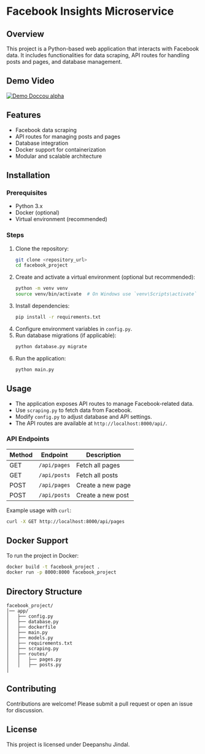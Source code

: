 # Facebook Insights Microservice

## Overview
This project is a Python-based web application that interacts with Facebook data. It includes functionalities for data scraping, API routes for handling posts and pages, and database management.

## Demo Video
[![Demo Doccou alpha](https://raw.githubusercontent.com/jadonanshikaaa/Facebook-Insights-Microservice/refs/heads/main/demoVideo.gif)](https://youtu.be/c4r4fESHprs)

## Features
- Facebook data scraping
- API routes for managing posts and pages
- Database integration
- Docker support for containerization
- Modular and scalable architecture

## Installation

### Prerequisites
- Python 3.x
- Docker (optional)
- Virtual environment (recommended)

### Steps
1. Clone the repository:
   ```sh
   git clone <repository_url>
   cd facebook_project
   ```
2. Create and activate a virtual environment (optional but recommended):
   ```sh
   python -m venv venv
   source venv/bin/activate  # On Windows use `venv\Scripts\activate`
   ```
3. Install dependencies:
   ```sh
   pip install -r requirements.txt
   ```
4. Configure environment variables in `config.py`.
5. Run database migrations (if applicable):
   ```sh
   python database.py migrate
   ```
6. Run the application:
   ```sh
   python main.py
   ```

## Usage
- The application exposes API routes to manage Facebook-related data.
- Use `scraping.py` to fetch data from Facebook.
- Modify `config.py` to adjust database and API settings.
- The API routes are available at `http://localhost:8000/api/`.

### API Endpoints
| Method | Endpoint          | Description          |
|--------|------------------|----------------------|
| GET    | `/api/pages`     | Fetch all pages     |
| GET    | `/api/posts`     | Fetch all posts     |
| POST   | `/api/pages`     | Create a new page   |
| POST   | `/api/posts`     | Create a new post   |

Example usage with `curl`:
```sh
curl -X GET http://localhost:8000/api/pages
```

## Docker Support
To run the project in Docker:
```sh
docker build -t facebook_project .
docker run -p 8000:8000 facebook_project
```

## Directory Structure
```
facebook_project/
│── app/
│   ├── config.py
│   ├── database.py
│   ├── dockerfile
│   ├── main.py
│   ├── models.py
│   ├── requirements.txt
│   ├── scraping.py
│   ├── routes/
│   │   ├── pages.py
│   │   ├── posts.py
│
```

## Contributing
Contributions are welcome! Please submit a pull request or open an issue for discussion.

## License
This project is licensed under Deepanshu Jindal.

